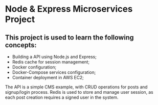# Node & Express Microservices Project

## This project is used to learn the following concepts:
- Building a API using Node.js and Express;
- Redis cache for session management;
- Docker configuration;
- Docker-Compose services configuration;
- Container deployment in AWS EC2; 

The API is a simple CMS example, with CRUD operations for posts and signup/login process.
Redis is used to store and manage user session, as each post creation requires a signed user in the system. 
